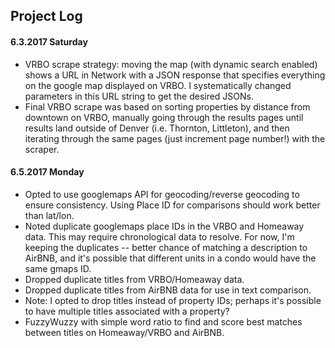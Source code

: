 ## Project Log

#### 6.3.2017 Saturday
* VRBO scrape strategy: moving the map (with dynamic search enabled) shows a URL in Network with a JSON response that specifies everything on the google map displayed on VRBO.  I systematically changed parameters in this URL string to get the desired JSONs.
* Final VRBO scrape was based on sorting properties by distance from downtown on VRBO, manually going through the results pages until results land outside of Denver (i.e. Thornton, Littleton), and then iterating through the same pages (just increment page number!) with the scraper.

#### 6.5.2017 Monday
* Opted to use googlemaps API for geocoding/reverse geocoding to ensure consistency.  Using Place ID for comparisons should work better than lat/lon.
* Noted duplicate googlemaps place IDs in the VRBO and Homeaway data.  This may require chronological data to resolve.  For now, I'm keeping the duplicates -- better chance of matching a description to AirBNB, and it's possible that different units in a condo would have the same gmaps ID.
* Dropped duplicate titles from VRBO/Homeaway data.
* Dropped duplicate titles from AirBNB data for use in text comparison.
* Note: I opted to drop titles instead of property IDs; perhaps it's possible to have multiple titles associated with a property?
* FuzzyWuzzy with simple word ratio to find and score best matches between titles on Homeaway/VRBO and AirBNB.
